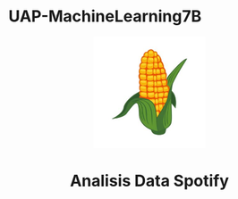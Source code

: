 # UAP-MachineLearning7B
<p align="center">
  <img src="https://github.com/Tooomat/UAP-MachineLearning7B/blob/main/Kartun%20Jagung%2C%20Jagung%2C%20Vektor%2C%20Ilustrasi%20PNG%20dan%20Vektor%20dengan%20Background%20Transparan%20untuk%20Unduh%20Gratis.jpg" alt="Logo" width="200">
</p>

<h1 align="center">Analisis Data Spotify</h1>
